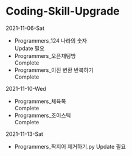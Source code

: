# Coding-Skill-Upgrade

2021-11-06-Sat  
 - Programmers_124 나라의 숫자  
  Update 필요  
 - Programmers_오픈채팅방  
  Complete  
 - Programmers_이진 변환 반복하기  
  Complete  
    
2021-11-10-Wed  
 - Programmers_체육복  
  Complete  
 - Programmers_조이스틱  
  Complete

2021-11-13-Sat  
 - Programmers_짝지어 제거하기.py
  Update 필요